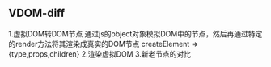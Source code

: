 ## VDOM-diff

1.虚拟DOM转DOM节点
    通过js的object对象模拟DOM中的节点，然后再通过特定的render方法将其渲染成真实的DOM节点
    createElement => {type,props,children}
2.渲染虚拟DOM
3.新老节点的对比

